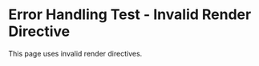 # Error Handling Test - Invalid Render Directive

This page uses invalid render directives.

<script lang="react">
  import HelloWorld from '../components/react/HelloWorld.tsx';
</script>

<HelloWorld invalid:directive uniqueId="invalid-directive" />
<HelloWorld client:invalid uniqueId="client-invalid" />
